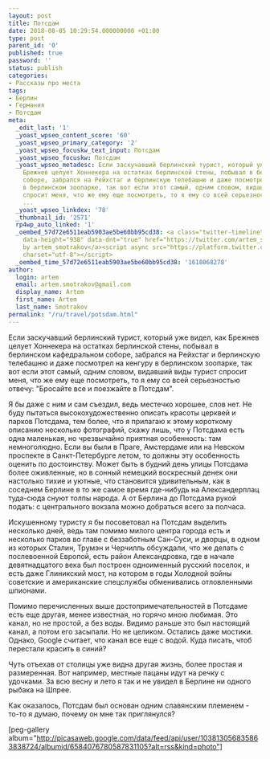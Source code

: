 ```yaml
---
layout: post
title: Потсдам
date: 2018-08-05 10:29:54.000000000 +01:00
type: post
parent_id: '0'
published: true
password: ''
status: publish
categories:
- Рассказы про места
tags:
- Берлин
- Германия
- Потсдам
meta:
  _edit_last: '1'
  _yoast_wpseo_content_score: '60'
  _yoast_wpseo_primary_category: '2'
  _yoast_wpseo_focuskw_text_input: Потсдам
  _yoast_wpseo_focuskw: Потсдам
  _yoast_wpseo_metadesc: Если заскучавший берлинский турист, который уже видел, как
    Брежнев целует Хоннекера на остатках берлинской стены, побывал в берлинском кафедральном
    соборе, забрался на Рейхстаг и берлинскую телебашню и даже посмотрел на кенгуру
    в берлинском зоопарке, так вот если этот самый, одним словом, видавший виды турист
    спросит меня, что же ему еще посмотреть, то я ему со всей серьезностью отвечу
    ...
  _yoast_wpseo_linkdex: '78'
  _thumbnail_id: '2571'
  rp4wp_auto_linked: '1'
  _oembed_57d72e6511eab5903ae5be60bb95cd38: <a class="twitter-timeline" data-width="625"
    data-height="938" data-dnt="true" href="https://twitter.com/artem_smotrakov?ref_src=twsrc%5Etfw">Tweets
    by artem_smotrakov</a><script async src="https://platform.twitter.com/widgets.js"
    charset="utf-8"></script>
  _oembed_time_57d72e6511eab5903ae5be60bb95cd38: '1618068278'
author:
  login: artem
  email: artem.smotrakov@gmail.com
  display_name: Artem
  first_name: Artem
  last_name: Smotrakov
permalink: "/ru/travel/potsdam.html"
---
```

Если заскучавший берлинский турист, который уже видел, как Брежнев целует Хоннекера на остатках берлинской стены, побывал в берлинском кафедральном соборе, забрался на Рейхстаг и берлинскую телебашню и даже посмотрел на кенгуру в берлинском зоопарке, так вот если этот самый, одним словом, видавший виды турист спросит меня, что же ему еще посмотреть, то я ему со всей серьезностью отвечу: "Бросайте все и поезжайте в Потсдам".

Я бы даже с ним и сам съездил, ведь местечко хорошее, слов нет. Не буду пытаться высокохудожественно описать красоты церквей и парков Потсдама, тем более, что я прилагаю к этому короткому описанию несколько фотографий, скажу лишь, что у Потсдама есть одна маленькая, но чрезвычайно приятная особенность: там немноголюдно. Если вы были в Праге, Амстердаме или на Невском проспекте в Санкт-Петербурге летом, то должны эту особенность оценить по достоинству. Может быть в будний день улицы Потсдама более оживленные, но в сонный немецкий воскресный денек они настолько тихие и уютные, что становится удивительным, как в соседнем Берлине в то же самое время где-нибудь на Александерплац туда-сюда снуют толпы народа. А от Берлина до Потсдама рукой подать: с центрального вокзала можно добраться всего за полчаса.

Искушенному туристу я бы посоветовал на Потсдам выделить несколько дней, ведь там помимо милого центра города есть и несколько парков во главе с беззаботным Сан-Суси, и дворцы, в одном из которых Сталин, Трумэн и Черчилль обсуждали, что же делать с послевоенной Европой, есть район Александровка, где в начале девятнадцатого века был построен одноименный русский поселок, и есть даже Глиникский мост, на котором в годы Холодной войны советские и американские спецслужбы обменивались отловленными шпионами.

Помимо перечисленных выше достопримечательностей в Потсдаме есть еще другая, менее известная, но горячо мною любимая. Это канал, но не простой, а без воды. Видимо раньше это был настоящий канал, а потом его засыпали. Но не целиком. Остались даже мостики. Однако, Google считает, что канал все еще с водой. Куда писать, чтоб перестали красить в синий?

Чуть отъехав от столицы уже видна другая жизнь, более простая и размеренная. Вот например, местные пацаны идут на речку с удочками. За всю весну и лето я так и не увидел в Берлине ни одного рыбака на Шпрее.

Как оказалось, Потсдам был основан одним славянским племенем - то-то я думаю, почему он мне так приглянулся?

[peg-gallery album="http://picasaweb.google.com/data/feed/api/user/103813056835863838724/albumid/6584076780587831105?alt=rss&kind=photo"]

